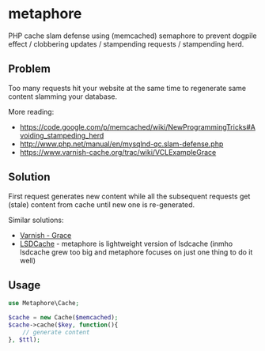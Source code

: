metaphore
=========

PHP cache slam defense using (memcached) semaphore to prevent dogpile effect / clobbering updates / stampending requests / stampending herd.

Problem
-------

Too many requests hit your website at the same time to regenerate same content slamming your database.

More reading:

* https://code.google.com/p/memcached/wiki/NewProgrammingTricks#Avoiding_stampeding_herd
* http://www.php.net/manual/en/mysqlnd-qc.slam-defense.php
* https://www.varnish-cache.org/trac/wiki/VCLExampleGrace

Solution
--------

First request generates new content while all the subsequent requests get (stale) content from cache until new one is re-generated.

Similar solutions:

* [Varnish - Grace](https://www.varnish-cache.org/trac/wiki/VCLExampleGrace)
* [LSDCache](https://github.com/gsmlabs/LSDCache) - metaphore is lightweight version of lsdcache (inmho lsdcache grew too big and metaphore focuses on just one thing to do it well)

Usage
-----

``` php
use Metaphore\Cache;

$cache = new Cache($memcached);
$cache->cache($key, function(){
    // generate content
}, $ttl);
```
